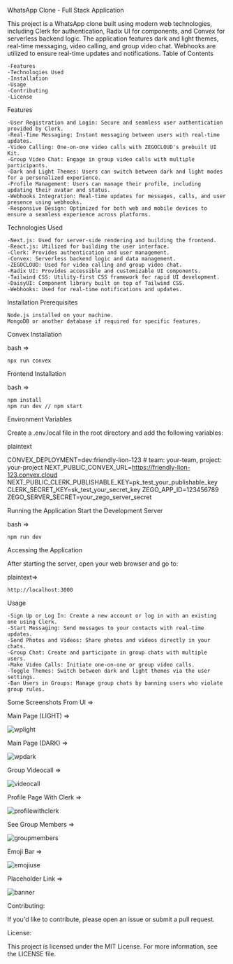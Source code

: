 WhatsApp Clone - Full Stack Application

This project is a WhatsApp clone built using modern web technologies, including Clerk for authentication, Radix UI for components, and Convex for serverless backend logic. The application features dark and light themes, real-time messaging, video calling, and group video chat. Webhooks are utilized to ensure real-time updates and notifications.
Table of Contents

    -Features
    -Technologies Used
    -Installation
    -Usage
    -Contributing
    -License

Features

    -User Registration and Login: Secure and seamless user authentication provided by Clerk.
    -Real-Time Messaging: Instant messaging between users with real-time updates.
    -Video Calling: One-on-one video calls with ZEGOCLOUD's prebuilt UI Kit.
    -Group Video Chat: Engage in group video calls with multiple participants.
    -Dark and Light Themes: Users can switch between dark and light modes for a personalized experience.
    -Profile Management: Users can manage their profile, including updating their avatar and status.
    -Webhooks Integration: Real-time updates for messages, calls, and user presence using webhooks.
    -Responsive Design: Optimized for both web and mobile devices to ensure a seamless experience across platforms.

Technologies Used

    -Next.js: Used for server-side rendering and building the frontend.
    -React.js: Utilized for building the user interface.
    -Clerk: Provides authentication and user management.
    -Convex: Serverless backend logic and data management.
    -ZEGOCLOUD: Used for video calling and group video chat.
    -Radix UI: Provides accessible and customizable UI components.
    -Tailwind CSS: Utility-first CSS framework for rapid UI development.
    -DaisyUI: Component library built on top of Tailwind CSS.
    -Webhooks: Used for real-time notifications and updates.

Installation
Prerequisites

    Node.js installed on your machine.
    MongoDB or another database if required for specific features.

Convex Installation

  bash =>

    npx run convex

Frontend Installation

  bash =>

    npm install
    npm run dev // npm start

Environment Variables

Create a .env.local file in the root directory and add the following variables:

plaintext

CONVEX_DEPLOYMENT=dev:friendly-lion-123 # team: your-team, project: your-project
NEXT_PUBLIC_CONVEX_URL=https://friendly-lion-123.convex.cloud
NEXT_PUBLIC_CLERK_PUBLISHABLE_KEY=pk_test_your_publishable_key
CLERK_SECRET_KEY=sk_test_your_secret_key
ZEGO_APP_ID=123456789
ZEGO_SERVER_SECRET=your_zego_server_secret


Running the Application
Start the Development Server

  bash =>

    npm run dev

Accessing the Application

After starting the server, open your web browser and go to:

  plaintext=>

    http://localhost:3000

Usage

    -Sign Up or Log In: Create a new account or log in with an existing one using Clerk.
    -Start Messaging: Send messages to your contacts with real-time updates.
    -Send Photos and Videos: Share photos and videos directly in your chats.
    -Group Chat: Create and participate in group chats with multiple users.
    -Make Video Calls: Initiate one-on-one or group video calls.
    -Toggle Themes: Switch between dark and light themes via the user settings.
    -Ban Users in Groups: Manage group chats by banning users who violate group rules.

Some Screenshots From UI =>

Main Page (LIGHT) =>

![wplight](https://github.com/user-attachments/assets/c806a5dc-f9ff-40d2-9f57-15d6b175d7a2)

Main Page (DARK) =>

![wpdark](https://github.com/user-attachments/assets/f45664d9-477e-4817-a116-abe6dd6dff19)

Group Videocall =>

![videocall](https://github.com/user-attachments/assets/6b1fb577-5dd8-4a32-85cc-8ffe8604e35a)

Profile Page With Clerk =>

![profilewithclerk](https://github.com/user-attachments/assets/f1d196f2-c596-4e14-8664-6dc670186bb6)

See Group Members =>

![groupmembers](https://github.com/user-attachments/assets/3f4c04e2-790e-4c25-bdc2-e716b0680a9d)

Emoji Bar => 

![emojiuse](https://github.com/user-attachments/assets/2a2412e1-cdf2-4e59-b975-bbae839887a3)

Placeholder Link =>

![banner](https://github.com/user-attachments/assets/0f88cefb-8c6a-4088-9e29-78ffb9090a86)

Contributing:

If you'd like to contribute, please open an issue or submit a pull request.

License:

This project is licensed under the MIT License. For more information, see the LICENSE file.
